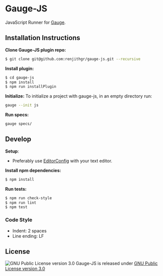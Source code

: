 # Gauge-JS
JavaScript Runner for [Gauge](http://www.getgauge.io).

## Installation Instructions

**Clone Gauge-JS plugin repo:**

```sh
$ git clone git@github.com:renjithgr/gauge-js.git --recursive
```

**Install plugin:**

```sh
$ cd gauge-js
$ npm install
$ npm run installPlugin
```

**Initialize:** To initialize a project with gauge-js, in an empty directory run:

```sh
gauge --init js
```

**Run specs:**

```sh
gauge specs/
```

## Develop

**Setup**:

 - Preferably use [EditorConfig](http://editorconfig.org/) with your text editor.

**Install npm dependencies:**

```sh
$ npm install
```

**Run tests:**

```sh
$ npm run check-style
$ npm run lint
$ npm test
```

### Code Style

- Indent: 2 spaces
- Line ending: LF

## License

![GNU Public License version 3.0](http://www.gnu.org/graphics/gplv3-127x51.png)
Gauge-JS is released under [GNU Public License version 3.0](http://www.gnu.org/licenses/gpl-3.0.txt)
